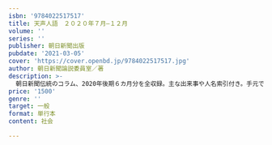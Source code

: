 ```yaml
---
isbn: '9784022517517'
title: 天声人語　２０２０年７月―１２月
volume: ''
series: ''
publisher: 朝日新聞出版
pubdate: '2021-03-05'
cover: 'https://cover.openbd.jp/9784022517517.jpg'
author: 朝日新聞論説委員室／著
description: >-
  朝日新聞伝統のコラム、2020年後期６カ月分を全収録。主な出来事や人名索引付き。手元での愛読、受験・就活の参考書に。安倍首相辞任、菅内閣発足。九州、東北で記録的大雨。流行語大賞に「３密」。李登輝さん、筒美京平さん、小柴昌俊さん逝去……。
price: '1500'
genre: ''
target: 一般
format: 単行本
content: 社会

---
```

